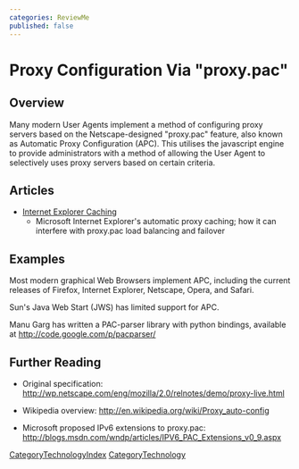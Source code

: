 ```yaml
---
categories: ReviewMe
published: false
---
```

# Proxy Configuration Via "proxy.pac"

## Overview

Many modern User Agents implement a method of configuring proxy servers
based on the Netscape-designed "proxy.pac" feature, also known as
Automatic Proxy Configuration (APC). This utilises the javascript engine
to provide administrators with a method of allowing the User Agent to
selectively uses proxy servers based on certain criteria.

## Articles

  - [Internet Explorer
    Caching](/Technology/ProxyPac/InternetExplorerCaching)
    - Microsoft Internet Explorer's automatic proxy caching; how it can
    interfere with proxy.pac load balancing and failover

## Examples

Most modern graphical Web Browsers implement APC, including the current
releases of Firefox, Internet Explorer, Netscape, Opera, and Safari.

Sun's Java Web Start (JWS) has limited support for APC.

Manu Garg has written a PAC-parser library with python bindings,
available at <http://code.google.com/p/pacparser/>

## Further Reading

  - Original specification:
    <http://wp.netscape.com/eng/mozilla/2.0/relnotes/demo/proxy-live.html>

  - Wikipedia overview:
    <http://en.wikipedia.org/wiki/Proxy_auto-config>

  - Microsoft proposed IPv6 extensions to proxy.pac:
    <http://blogs.msdn.com/wndp/articles/IPV6_PAC_Extensions_v0_9.aspx>

[CategoryTechnologyIndex](/CategoryTechnologyIndex)
[CategoryTechnology](/CategoryTechnology)
